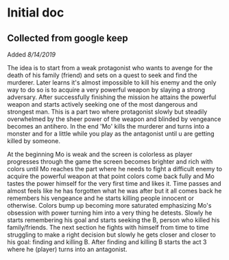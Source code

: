 # Initial doc
## Collected from google keep
Added *8/14/2019*

The idea is to start from a weak protagonist who wants to avenge for the death of his family (friend) and sets on a quest to seek and find the murderer. Later learns it's almost impossible to kill his enemy and the only way to do so is to acquire a very powerful weapon by slaying a strong adversary. After successfully finishing the mission he attains the powerful weapon and starts actively seeking one of the most dangerous and strongest man. This is a part two where protagonist slowly but steadily overwhelmed by the sheer power of the weapon and blinded by vengeance becomes an antihero. In the end 'Mo' kills the murderer and turns into a monster and for a little while you play as the antagonist until u are getting killed by someone.

At the beginning Mo is weak and the screen is colorless as player progresses through the game the screen becomes brighter and rich with colors until Mo reaches the part where he needs to fight a difficult enemy to acquire the powerful weapon at that point colors come back fully and Mo tastes the power himself for the very first time and likes it. Time passes and  almost feels like he has forgotten what he was after but it all comes back he remembers his vengeance and he starts killing people innocent or otherwise. Colors bump up becoming more saturated emphasizing Mo's obsession with power turning him into a very thing he detests. Slowly he starts remembering his goal and starts seeking the B, person who killed his family/friends. The next section he fights with himself from time to time struggling to make a right decision but slowly he gets closer and closer to his goal: finding and killing B. After finding and killing B starts the act 3 where he (player) turns into an antagonist.